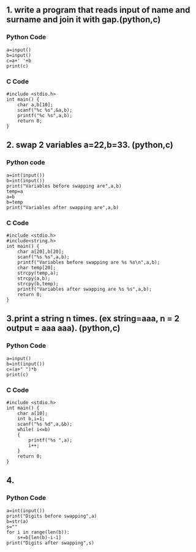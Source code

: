 ## 1.  write a program that reads input of name and surname and join it with gap.(python,c)

### Python Code 
```
a=input()
b=input()
c=a+' '+b
print(c)
```

### C Code
```
#include <stdio.h>
int main() {
    char a,b[10];
    scanf("%c %s",&a,b);
    printf("%c %s",a,b);
    return 0;
}

```

## 2. swap 2 variables a=22,b=33. (python,c)

###  Python code
```
a=int(input())
b=int(input())
print("Variables before swapping are",a,b)
temp=a  
a=b
b=temp
print("Variables after swapping are",a,b)
```
### C Code
```
#include <stdio.h>
#include<string.h>
int main() {
    char a[20],b[20];
    scanf("%s %s",a,b);
    printf("Variables before swapping are %s %s\n",a,b);
    char temp[20];
    strcpy(temp,a);
    strcpy(a,b);
    strcpy(b,temp);
    printf("Variables after swapping are %s %s",a,b);
    return 0;
}
```
## 3.print a string n times. (ex string=aaa, n = 2 output = aaa aaa). (python,c)
### Python Code
```
a=input()
b=int(input())
c=(a+" ")*b
print(c)
```
### C Code
```
#include <stdio.h>
int main() {
    char a[10];
    int b,i=1;
    scanf("%s %d",a,&b);
    while( i<=b)
    {
        printf("%s ",a);
        i++;
    }
    return 0;
}
```
## 4.

### Python Code
```
a=int(input())
print("Digits before swapping",a)
b=str(a)
s=""
for i in range(len(b)):
    s+=b[len(b)-i-1]
print("Digits after swapping",s)
```
